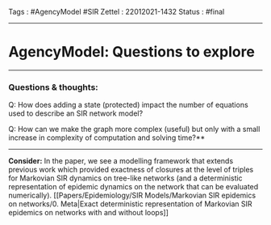 Tags :   #AgencyModel  #SIR 
Zettel :  22012021-1432
Status : #final 

-----

# AgencyModel: Questions to explore

-----

### Questions & thoughts:

Q: How does adding a state (protected) impact the number of equations used to describe an SIR network model?

Q: How can we make the graph more complex (useful) but only with a small increase in complexity of computation and solving time?**

-----
 
**Consider:** In the paper, we see a modelling framework that extends previous work which provided exactness of closures at the level of triples for Markovian SIR dynamics on tree-like networks (and a deterministic representation of epidemic dynamics on the network that can be evaluated numerically). [[Papers/Epidemiology/SIR Models/Markovian SIR epidemics on networks/0. Meta|Exact deterministic representation of Markovian SIR epidemics on networks with and without loops]]